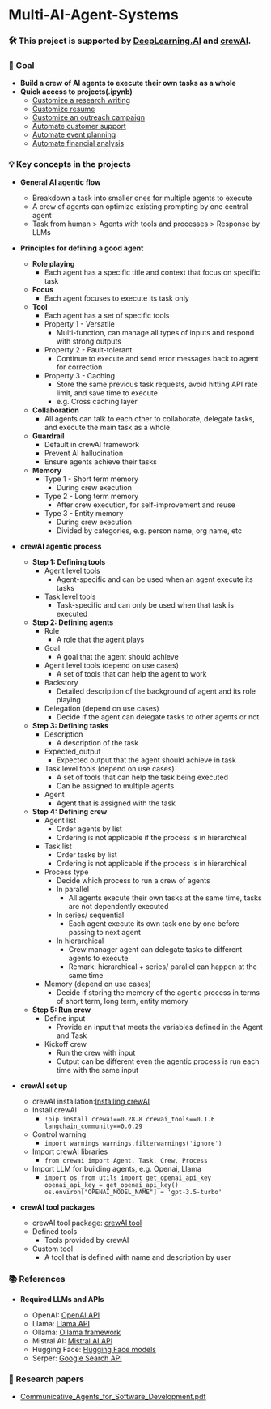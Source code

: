 # Multi-AI-Agent-Systems

### 🛠️ This project is supported by [DeepLearning.AI](https://www.deeplearning.ai/) and [crewAI](https://www.crewai.com/).

### 🎯 Goal
- **Build a crew of AI agents to execute their own tasks as a whole**
- **Quick access to projects(.ipynb)**
  - [Customize a research writing](https://github.com/SC92113/Multi-AI-Agent-Systems/blob/93bfe0a33996f1716fea4d6f8eed97e56885b572/Research_Writing_Agent.ipynb)
  - [Customize resume](https://github.com/SC92113/Multi-AI-Agent-Systems/blob/93bfe0a33996f1716fea4d6f8eed97e56885b572/Resume_Customization_Agent.ipynb)
  - [Customize an outreach campaign](https://github.com/SC92113/Multi-AI-Agent-Systems/blob/93bfe0a33996f1716fea4d6f8eed97e56885b572/Customer_Outreach_System_Agent.ipynb)
  - [Automate customer support](https://github.com/SC92113/Multi-AI-Agent-Systems/blob/93bfe0a33996f1716fea4d6f8eed97e56885b572/Customer_Support_Automation.ipynb)
  - [Automate event planning](https://github.com/SC92113/Multi-AI-Agent-Systems/blob/93bfe0a33996f1716fea4d6f8eed97e56885b572/Event_Planning_Automation_Agent.ipynb)
  - [Automate financial analysis](https://github.com/SC92113/Multi-AI-Agent-Systems/blob/93bfe0a33996f1716fea4d6f8eed97e56885b572/Financial_Analysis_Agent.ipynb)

### 💡 Key concepts in the projects
- **General AI agentic flow**
  - Breakdown a task into smaller ones for multiple agents to execute
  - A crew of agents can optimize existing prompting by one central agent
  - Task from human > Agents with tools and processes > Response by LLMs

- **Principles for defining a good agent**
  - **Role playing**
    - Each agent has a specific title and context that focus on specific task
  - **Focus**
    - Each agent focuses to execute its task only
  - **Tool**
    - Each agent has a set of specific tools
    - Property 1 - Versatile
      - Multi-function, can manage all types of inputs and respond with strong outputs
    - Property 2 - Fault-tolerant
      - Continue to execute and send error messages back to agent for correction
    - Property 3 - Caching
      - Store the same previous task requests, avoid hitting API rate limit, and save time to execute
      - e.g. Cross caching layer
  - **Collaboration**
    - All agents can talk to each other to collaborate, delegate tasks, and execute the main task as a whole
  - **Guardrail**
    - Default in crewAI framework
    - Prevent AI hallucination
    - Ensure agents achieve their tasks
  - **Memory**
    - Type 1 - Short term memory
      - During crew execution
    - Type 2 - Long term memory
      - After crew execution, for self-improvement and reuse 
    - Type 3 - Entity memory
      - During crew execution
      - Divided by categories, e.g. person name, org name, etc

- **crewAI agentic process**
  - **Step 1: Defining tools**
    - Agent level tools
      - Agent-specific and can be used when an agent execute its tasks
    - Task level tools 
      - Task-specific and can only be used when that task is executed
  - **Step 2: Defining agents**
    - Role
      - A role that the agent plays
    - Goal
      - A goal that the agent should achieve
    - Agent level tools (depend on use cases)
      - A set of tools that can help the agent to work
    - Backstory
      - Detailed description of the background of agent and its role playing 
    - Delegation (depend on use cases)
      - Decide if the agent can delegate tasks to other agents or not
  - **Step 3: Defining tasks**
    - Description
      - A description of the task
    - Expected_output
      - Expected output that the agent should achieve in task
    - Task level tools (depend on use cases)
      - A set of tools that can help the task being executed
      - Can be assigned to multiple agents
    - Agent
      - Agent that is assigned with the task
  - **Step 4: Defining crew**
    - Agent list
      - Order agents by list
      - Ordering is not applicable if the process is in hierarchical
    - Task list
      - Order tasks by list
      - Ordering is not applicable if the process is in hierarchical
    - Process type
      - Decide which process to run a crew of agents
      - In parallel
        - All agents execute their own tasks at the same time, tasks are not dependently executed
      - In series/ sequential
        - Each agent execute its own task one by one before passing to next agent
      - In hierarchical
        - Crew manager agent can delegate tasks to different agents to execute
        - Remark: hierarchical + series/ parallel can happen at the same time
    - Memory (depend on use cases)
      - Decide if storing the memory of the agentic process in terms of short term, long term, entity memory
  - **Step 5: Run crew**
    - Define input
      - Provide an input that meets the variables defined in the Agent and Task 
    - Kickoff crew
      - Run the crew with input
      - Output can be different even the agentic process is run each time with the same input

- **crewAI set up**
  - crewAI installation:[Installing crewAI](https://docs.crewai.com/getting-started/Installing-CrewAI/)
  - Install crewAI
    - `!pip install crewai==0.28.8 crewai_tools==0.1.6 langchain_community==0.0.29`
  - Control warning
    - `import warnings
      warnings.filterwarnings('ignore')`
  - Import crewAI libraries
    - `from crewai import Agent, Task, Crew, Process`
  - Import LLM for building agents, e.g. Openai, Llama
    - `import os
      from utils import get_openai_api_key
      openai_api_key = get_openai_api_key()
      os.environ["OPENAI_MODEL_NAME"] = 'gpt-3.5-turbo'`

- **crewAI tool packages**
  - crewAI tool package: [crewAI tool](https://docs.crewai.com/core-concepts/Tools/)
  - Defined tools
    - Tools provided by crewAI
  - Custom tool
    - A tool that is defined with name and description by user

### 📚 References 
- **Required LLMs and APIs**
  
  - OpenAI: [OpenAI API](https://platform.openai.com/login?launch)
  - Llama: [Llama API](https://www.llama-api.com/)
  - Ollama: [Ollama framework](https://ollama.com/)
  - Mistral AI: [Mistral AI API](https://docs.mistral.ai/api/)
  - Hugging Face: [Hugging Face models](https://huggingface.co/models)
  - Serper: [Google Search API](https://serper.dev/?gad_source=1&gclid=Cj0KCQjw8MG1BhCoARIsAHxSiQnrNkCFKl50asaTMGGs7v7_CqZO11xifflridfnUkHYfErJ2nBh7DIaAnDJEALw_wcB)
    
### 🔎 Research papers
- [Communicative_Agents_for_Software_Development.pdf](https://github.com/SC92113/Multi-AI-Agent-Systems/blob/93bfe0a33996f1716fea4d6f8eed97e56885b572/Communicative_Agents_for_Software_Development.pdf)
